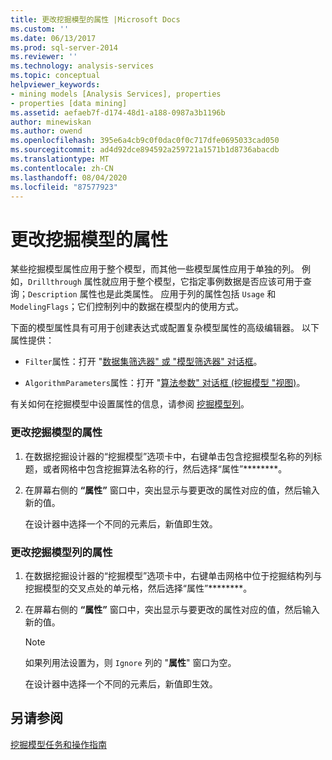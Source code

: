 ```yaml
---
title: 更改挖掘模型的属性 |Microsoft Docs
ms.custom: ''
ms.date: 06/13/2017
ms.prod: sql-server-2014
ms.reviewer: ''
ms.technology: analysis-services
ms.topic: conceptual
helpviewer_keywords:
- mining models [Analysis Services], properties
- properties [data mining]
ms.assetid: aefaeb7f-d174-48d1-a188-0987a3b1196b
author: minewiskan
ms.author: owend
ms.openlocfilehash: 395e6a4cb9c0f0dac0f0c717dfe0695033cad050
ms.sourcegitcommit: ad4d92dce894592a259721a1571b1d8736abacdb
ms.translationtype: MT
ms.contentlocale: zh-CN
ms.lasthandoff: 08/04/2020
ms.locfileid: "87577923"
---
```

# <a name="change-the-properties-of-a-mining-model"></a>更改挖掘模型的属性
  某些挖掘模型属性应用于整个模型，而其他一些模型属性应用于单独的列。 例如，`Drillthrough` 属性就应用于整个模型，它指定事例数据是否应该可用于查询；`Description` 属性也是此类属性。 应用于列的属性包括 `Usage` 和 `ModelingFlags`；它们控制列中的数据在模型内的使用方式。  
  
 下面的模型属性具有可用于创建表达式或配置复杂模型属性的高级编辑器。 以下属性提供：  
  
-   `Filter`属性：打开 "[数据集筛选器" 或 "模型筛选器" 对话框](../data-set-filter-or-model-filter-dialog-box.md)。  
  
-   `AlgorithmParameters`属性：打开 "[算法参数" 对话框 &#40;挖掘模型 "视图&#41;](../algorithm-parameters-dialog-box-mining-models-view.md)。  
  
 有关如何在挖掘模型中设置属性的信息，请参阅 [挖掘模型列](mining-model-columns.md)。  
  
### <a name="to-change-the-properties-of-a-mining-model"></a>更改挖掘模型的属性  
  
1.  在数据挖掘设计器的“挖掘模型”选项卡中，右键单击包含挖掘模型名称的列标题，或者网格中包含挖掘算法名称的行，然后选择“属性”********。  
  
2.  在屏幕右侧的 **“属性”** 窗口中，突出显示与要更改的属性对应的值，然后输入新的值。  
  
     在设计器中选择一个不同的元素后，新值即生效。  
  
### <a name="to-change-the-properties-of-a-mining-model-column"></a>更改挖掘模型列的属性  
  
1.  在数据挖掘设计器的“挖掘模型”选项卡中，右键单击网格中位于挖掘结构列与挖掘模型的交叉点处的单元格，然后选择“属性”********。  
  
2.  在屏幕右侧的 **“属性”** 窗口中，突出显示与要更改的属性对应的值，然后输入新的值。  
  
    > [!NOTE]  
    >  如果列用法设置为，则 `Ignore` 列的 "**属性**" 窗口为空。  
  
     在设计器中选择一个不同的元素后，新值即生效。  
  
## <a name="see-also"></a>另请参阅  
 [挖掘模型任务和操作指南](mining-model-tasks-and-how-tos.md)  
  
  
